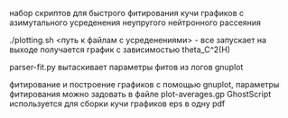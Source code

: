 набор скриптов для быстрого фитирования кучи графиков с азимутального усреденения неупругого нейтронного рассеяния 

./plotting.sh <путь к файлам с усреденениями> - все запускает на выходе получается график с зависимостью theta_C^2(H)

parser-fit.py вытаскивает параметры фитов из логов gnuplot

фитирование и построение графиков с помощью gnuplot, параметры фитирования можно задовать в файле plot-averages.gp
GhostScript используется для сборки кучи графиков eps в одну pdf

